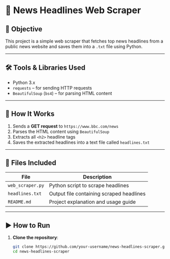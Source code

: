 # 📰 News Headlines Web Scraper

## 📌 Objective
This project is a simple web scraper that fetches top news headlines from a public news website and saves them into a `.txt` file using Python.

---

## 🛠️ Tools & Libraries Used
- Python 3.x
- `requests` – for sending HTTP requests
- `BeautifulSoup` (`bs4`) – for parsing HTML content

---

## 🚀 How It Works
1. Sends a **GET request** to `https://www.bbc.com/news`
2. Parses the HTML content using `BeautifulSoup`
3. Extracts all `<h2>` headline tags
4. Saves the extracted headlines into a text file called `headlines.txt`

---

## 📁 Files Included
| File | Description |
|------|-------------|
| `web_scraper.py` | Python script to scrape headlines |
| `headlines.txt` | Output file containing scraped headlines |
| `README.md` | Project explanation and usage guide |

---

## ▶️ How to Run

1. **Clone the repository**:
   ```bash
   git clone https://github.com/your-username/news-headlines-scraper.git
   cd news-headlines-scraper
